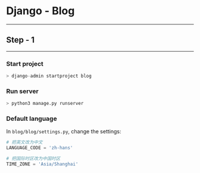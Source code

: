 # Django - Blog
---

## Step - 1
---

### Start project

```python
> django-admin startproject blog
```

### Run server

```python
> python3 manage.py runserver
```

### Default language

In `blog/blog/settings.py`, change the settings:

```python
# 把英文改为中文
LANGUAGE_CODE = 'zh-hans'

# 把国际时区改为中国时区
TIME_ZONE = 'Asia/Shanghai'

```
